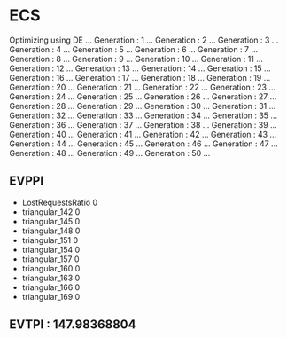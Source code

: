 # ECS
Optimizing using DE ... 
Generation : 1 ... 
Generation : 2 ... 
Generation : 3 ... 
Generation : 4 ... 
Generation : 5 ... 
Generation : 6 ... 
Generation : 7 ... 
Generation : 8 ... 
Generation : 9 ... 
Generation : 10 ... 
Generation : 11 ... 
Generation : 12 ... 
Generation : 13 ... 
Generation : 14 ... 
Generation : 15 ... 
Generation : 16 ... 
Generation : 17 ... 
Generation : 18 ... 
Generation : 19 ... 
Generation : 20 ... 
Generation : 21 ... 
Generation : 22 ... 
Generation : 23 ... 
Generation : 24 ... 
Generation : 25 ... 
Generation : 26 ... 
Generation : 27 ... 
Generation : 28 ... 
Generation : 29 ... 
Generation : 30 ... 
Generation : 31 ... 
Generation : 32 ... 
Generation : 33 ... 
Generation : 34 ... 
Generation : 35 ... 
Generation : 36 ... 
Generation : 37 ... 
Generation : 38 ... 
Generation : 39 ... 
Generation : 40 ... 
Generation : 41 ... 
Generation : 42 ... 
Generation : 43 ... 
Generation : 44 ... 
Generation : 45 ... 
Generation : 46 ... 
Generation : 47 ... 
Generation : 48 ... 
Generation : 49 ... 
Generation : 50 ... 
## EVPPI
* LostRequestsRatio 0
* triangular_142 0
* triangular_145 0
* triangular_148 0
* triangular_151 0
* triangular_154 0
* triangular_157 0
* triangular_160 0
* triangular_163 0
* triangular_166 0
* triangular_169 0
## EVTPI :  147.98368804
